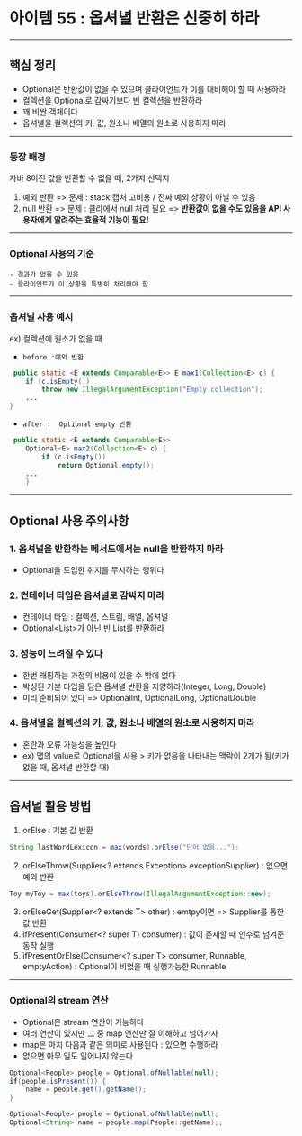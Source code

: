 # 아이템 55 : 옵셔녈 반환은 신중히 하라

---
## 핵심 정리
- Optional은 반환값이 없을 수 있으며 클라이언트가 이를 대비해야 할 때 사용하라
- 컬렉션을 Optional로 감싸기보다 빈 컬렉션을 반환하라
- 꽤 비싼 객체이다
- 옵셔녈을 컬렉션의 키, 값, 원소나 배열의 원소로 사용하지 마라

---

### 등장 배경
자바 8이전 값을 반환할 수 없을 때, 2가지 선택지
1) 예외 반환 => 문제 : stack 캡처 고비용 / 진짜 예외 상황이 아닐 수 있음 
2) null 반환 => 문제 : 클라에서 null 처리 필요
=> **반환값이 없을 수도 있음을 API 사용자에게 알려주는 효율적 기능이 필요!**
---
### Optional 사용의 기준
```text
- 결과가 없을 수 있음
- 클라이언트가 이 상황을 특별히 처리해야 함
```
---

### 옵셔널 사용 예시

ex) 컬렉션에 원소가 없을 때

- `before :예외 반환`
```java
 public static <E extends Comparable<E>> E max1(Collection<E> c) {
    if (c.isEmpty())
        throw new IllegalArgumentException("Empty collection");
    ...
}
```

- `after :  Optional empty 반환`
```java
 public static <E extends Comparable<E>> 
    Optional<E> max2(Collection<E> c) {
        if (c.isEmpty())
            return Optional.empty();
    ...
    }
```

---

## Optional 사용 주의사항

### 1. 옵셔널을 반환하는 메서드에서는 null을 반환하지 마라
- Optional을 도입한 취지를 무시하는 행위다

### 2. 컨테이너 타입은 옵셔널로 감싸지 마라
- 컨테이너 타입 : 컬렉션, 스트림, 배열, 옵셔널
- Optional<List<T>>가 아닌 빈 List<T>를 반환하라

### 3. 성능이 느려질 수 있다
- 한번 래핑하는 과정의 비용이 있을 수 밖에 없다
- 박싱된 기본 타입을 담은 옵셔녈 반환을 지양하라(Integer, Long, Double)
- 미리 준비되어 있다 => OptionalInt, OptionalLong, OptionalDouble

### 4. 옵셔녈을 컬렉션의 키, 값, 원소나 배열의 원소로 사용하지 마라
- 혼란과 오류 가능성을 높인다
- ex) 맵의 value로 Optional을 사용 > 키가 없음을 나타내는 맥락이 2개가 됨(키가 없을 때, 옵셔녈 반환할 때)

---

## 옵셔널 활용 방법

1. orElse : 기본 값 반환
```java
String lastWordLexicon = max(words).orElse("단어 없음...");
```

2. orElseThrow(Supplier<? extends Exception> exceptionSupplier) : 없으면 예외 반환
```java
Toy myToy = max(toys).orElseThrow(IllegalArgumentException::new);
```

3. orElseGet(Supplier<? extends T> other) : emtpy이면 => Supplier를 통한 값 반환
4. ifPresent(Consumer<? super T) consumer) : 값이 존재할 때 인수로 넘겨준 동작 실행
5. ifPresentOrElse(Consumer<? super T> consumer, Runnable, emptyAction) : Optional이 비었을 때 실행가능한 Runnable

---

### Optional의 stream 연산
- Optional은 stream 연산이 가능하다
- 여러 연산이 있지만 그 중 map 연산만 잘 이해하고 넘어가자
- map은 마치 다음과 같은 의미로 사용된다 : 있으면 수행하라
- 없으면 아무 일도 일어나지 않는다

```java
Optional<People> people = Optional.ofNullable(null);
if(people.isPresent()) {
    name = people.get().getName();
}
```

```java
Optional<People> people = Optional.ofNullable(null);
Optional<String> name = people.map(People::getName);;
```

